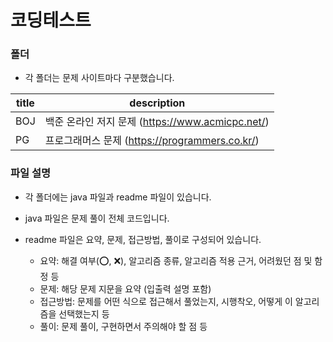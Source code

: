 # 코딩테스트
### 폴더
- 각 폴더는 문제 사이트마다 구분했습니다.

| title | description |
| --- | --- |
| BOJ | 백준 온라인 저지 문제 (https://www.acmicpc.net/) |
| PG | 프로그래머스 문제 (https://programmers.co.kr/) |

### 파일 설명
- 각 폴더에는 java 파일과 readme 파일이 있습니다.
- java 파일은 문제 풀이 전체 코드입니다.
- readme 파일은 요약, 문제, 접근방법, 풀이로 구성되어 있습니다.
  
  - 요약: 해결 여부(⭕️, ❌), 알고리즘 종류, 알고리즘 적용 근거, 어려웠던 점 및 함정 등
  - 문제: 해당 문제 지문을 요약 (입출력 설명 포함)
  - 접근방법: 문제를 어떤 식으로 접근해서 풀었는지, 시행착오, 어떻게 이 알고리즘을 선택했는지 등
  - 풀이: 문제 풀이, 구현하면서 주의해야 할 점 등

